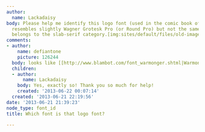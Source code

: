 ```yaml
---
author:
  name: Lackadaisy
body: Please help me identify this logo font (used in the comic book of 2009). It
  resembles slightly Wagner Grotesk Pro (or Round Pro) but not the same. I guess it
  belongs to the slab-serif category.[img:sites/default/files/old-images/LILLIM_5334.jpg]
comments:
- author:
    name: defiantone
    picture: 126244
  body: looks like [[http://www.blambot.com/font_warmonger.shtml|Warmonger]]
  children:
  - author:
      name: Lackadaisy
    body: Yes, exactly so! Thank you so much for help!
    created: '2013-06-22 00:07:14'
  created: '2013-06-21 22:19:56'
date: '2013-06-21 21:39:23'
node_type: font_id
title: Which font is that logo font?

---
```

